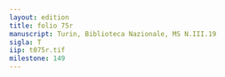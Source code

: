 ```yaml
---
layout: edition
title: folio 75r
manuscript: Turin, Biblioteca Nazionale, MS N.III.19
sigla: T
iip: t075r.tif
milestone: 149
---
```

